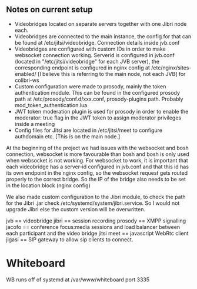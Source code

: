 
## Notes on current setup

- Videobridges located on separate servers together with one Jibri node each.
- Videobridges are connected to the main instance, the config for that can be found at /etc/jitsi/videobridge.
  Connection details inside jvb.conf
- Videobridges are configured with custom IDs in order to make websocket connection working. Serverid is configured in
  jvb.conf (located in "/etc/jitsi/videobridge" for each JVB server), the corresponding endpoint is configured in nginx
  config at /etc/nginx/sites-enabled/ [I believe this is referring to the main node, not each JVB] for colibri-ws
- Custom configuration were made to prosody, mainly the token authentication module. This can be found in the configured
  prosody path at /etc/prosody/conf.d/xxx.conf, prosody-plugins path. Probably mod_token_authentication.lua
- JWT token moderation plugin is used for prosody in order to enable the moderator: true flag in the JWT token to assign
  moderator privileges inside a meeting
- Config files for Jitsi are located in /etc/jitsi/meet to configure authdomain etc. [This is on the main node.]

At the beginning of the project we had issues with the websocket and bosh connection, websocket is more favourable than
bosh and bosh is only used when websocket is not working. For websocket to work, it is important that each videobridge
has a server-id configured in jvb.conf and that this id has its own endpoint in the nginx config, so the websocket
request gets routed properly to the correct bridge. So the IP of the bridge also needs to be set in the location block (nginx config)

We also made custom configuration to the Jibri module, to check the path for the Jibri .jar check /etc/systemd/system/jibri.service. 
So I would not upgrade Jibri else the custom version will be overwritten.

jvb == videobridge
jibri == session recording
prosody == XMPP signalling
jacofo == conference focus:media sessions and load balancer between each participant and the video bridge
jitsi meet == javascript WebRtc client
jigasi == SIP gateway to allow sip clients to connect.

# Whiteboard

WB runs off of systemd at /var/www/whiteboard port 3335
